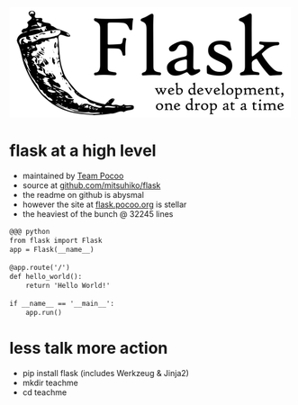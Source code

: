 <!SLIDE center>

![flask](flask.png)

<!SLIDE bullets transition=fade>

# flask at a high level

* maintained by [Team Pocoo](http://pocoo.org/)
* source at [github.com/mitsuhiko/flask](https://github.com/mitsuhiko/flask)
* the readme on github is abysmal
* however the site at [flask.pocoo.org](http://flask.pocoo.org/) is stellar
* the heaviest of the bunch @ 32245 lines

<!SLIDE smaller transition=fade>

	@@@ python
	from flask import Flask
	app = Flask(__name__)

	@app.route('/')
	def hello_world():
		return 'Hello World!'

	if __name__ == '__main__':
		app.run()

<!SLIDE bullets transition=fade>

# less talk more action

* pip install flask (includes Werkzeug & Jinja2)
* mkdir teachme
* cd teachme